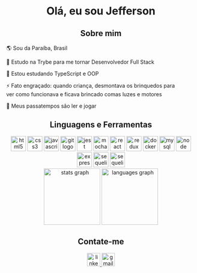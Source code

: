 <h1 align="center">Olá, eu sou Jefferson</h1>

<h2 align="center">Sobre mim</h2>

<p>🌎 Sou da Paraíba, Brasil</p>
<p>📖 Estudo na Trybe para me tornar Desenvolvedor Full Stack</p>
<p>🌱 Estou estudando TypeScript e OOP</p>
<p>⚡ Fato engraçado: quando criança, desmontava os brinquedos para</br> ver como funcionava e ficava brincado comas luzes e motores</p>
<p>🎲 Meus passatempos são ler e jogar</p>

<h2 align="center">Linguagens e Ferramentas</h2>
<div align="center">
  <img src="https://cdn.jsdelivr.net/gh/devicons/devicon/icons/html5/html5-original.svg" height="40" width="40" alt="html5 logo" />
  <img src="https://cdn.jsdelivr.net/gh/devicons/devicon/icons/css3/css3-original.svg" height="40" width="40" alt="css3 logo" />
  <img src="https://cdn.jsdelivr.net/gh/devicons/devicon/icons/javascript/javascript-original.svg" height="40" width="40" alt="javascript logo" />
  <img src="https://cdn.jsdelivr.net/gh/devicons/devicon/icons/git/git-original.svg" height="40" width="40" alt="git logo" />
  <img src="https://cdn.jsdelivr.net/gh/devicons/devicon/icons/jest/jest-plain.svg" height="40" width="40" alt="jest logo" />
  <img src="https://cdn.jsdelivr.net/gh/devicons/devicon/icons/mocha/mocha-plain.svg" height="40" width="40" alt="mocha logo" />
  <img src="https://cdn.jsdelivr.net/gh/devicons/devicon/icons/react/react-original.svg" height="40" width="40" alt="react logo" />
  <img src="https://cdn.jsdelivr.net/gh/devicons/devicon/icons/redux/redux-original.svg" height="40" width="40" alt="redux logo" />
  <img src="https://cdn.jsdelivr.net/gh/devicons/devicon/icons/docker/docker-plain.svg" height="40" width="40" alt="docker logo" />
  <img src="https://cdn.jsdelivr.net/gh/devicons/devicon/icons/mysql/mysql-original.svg" height="40" width="40" alt="mysql logo" />
  <img src="https://cdn.jsdelivr.net/gh/devicons/devicon/icons/nodejs/nodejs-original.svg" height="40" width="40" alt="node logo" />
  <img src="https://cdn.jsdelivr.net/gh/devicons/devicon/icons/express/express-original.svg" height="40" width="40" alt="express logo" />
  <img src="https://cdn.jsdelivr.net/gh/devicons/devicon/icons/sequelize/sequelize-original.svg" height="40" width="40" alt="sequelize logo" />
  <img src="https://cdn.jsdelivr.net/gh/devicons/devicon/icons/heroku/heroku-original.svg" height="40" width="40" alt="sequelize logo" />
</div>

<div align="center">
  <img src="https://github-readme-stats.vercel.app/api?hide_title=false&hide_rank=false&show_icons=true&include_all_commits=false&count_private=true&disable_animations=false&theme=github_dark&locale=pt-br&hide_border=false&username=JeffersonSimplicio" height="150" alt="stats graph"  />
  <img src="https://github-readme-stats.vercel.app/api/top-langs?locale=pt-br&hide_title=false&layout=compact&card_width=320&langs_count=5&theme=github_dark&hide_border=false&username=JeffersonSimplicio" height="150" alt="languages graph"  />
</div>

<h2 align="center">Contate-me</h2>

<div align="center">
  <a href="https://www.linkedin.com/in/jefferson-simplicio/" target="_blank">
    <img src="https://img.shields.io/static/v1?message=LinkedIn&logo=linkedin&label=&color=0077B5&logoColor=white&labelColor=&style=for-the-badge" height="35" alt="linkedin logo"  />
  </a>
  <a href="mailto:jeffersonsimplicio.js@gmail.com" target="_blank">
    <img src="https://img.shields.io/static/v1?message=Gmail&logo=gmail&label=&color=D14836&logoColor=white&labelColor=&style=for-the-badge" height="35" alt="gmail logo"  />
  </a>
</div>
